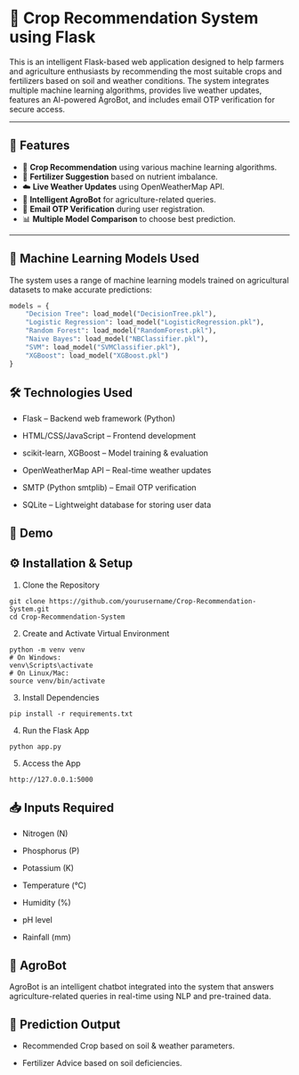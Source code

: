 # 🌾 Crop Recommendation System using Flask

This is an intelligent Flask-based web application designed to help farmers and agriculture enthusiasts by recommending the most suitable crops and fertilizers based on soil and weather conditions. The system integrates multiple machine learning algorithms, provides live weather updates, features an AI-powered AgroBot, and includes email OTP verification for secure access.

---

## 🚀 Features

- 🌱 **Crop Recommendation** using various machine learning algorithms.
- 🧪 **Fertilizer Suggestion** based on nutrient imbalance.
- ☁️ **Live Weather Updates** using OpenWeatherMap API.
- 🤖 **Intelligent AgroBot** for agriculture-related queries.
- 📧 **Email OTP Verification** during user registration.
- 📊 **Multiple Model Comparison** to choose best prediction.

---

## 🧠 Machine Learning Models Used

The system uses a range of machine learning models trained on agricultural datasets to make accurate predictions:

```python
models = {
    "Decision Tree": load_model("DecisionTree.pkl"),
    "Logistic Regression": load_model("LogisticRegression.pkl"),
    "Random Forest": load_model("RandomForest.pkl"),
    "Naive Bayes": load_model("NBClassifier.pkl"),
    "SVM": load_model("SVMClassifier.pkl"),
    "XGBoost": load_model("XGBoost.pkl")
}
```

## 🛠 Technologies Used
- Flask – Backend web framework (Python)

- HTML/CSS/JavaScript – Frontend development

- scikit-learn, XGBoost – Model training & evaluation

- OpenWeatherMap API – Real-time weather updates

- SMTP (Python smtplib) – Email OTP verification

- SQLite – Lightweight database for storing user data

## 📸 Demo



## ⚙️ Installation & Setup
1. Clone the Repository
```
git clone https://github.com/yourusername/Crop-Recommendation-System.git
cd Crop-Recommendation-System
```
2. Create and Activate Virtual Environment
```
python -m venv venv
# On Windows:
venv\Scripts\activate
# On Linux/Mac:
source venv/bin/activate
```
3. Install Dependencies
```
pip install -r requirements.txt
```
4. Run the Flask App
```
python app.py
```
5. Access the App
```
http://127.0.0.1:5000
```

## 📥 Inputs Required
- Nitrogen (N)

- Phosphorus (P)

- Potassium (K)

- Temperature (°C)

- Humidity (%)

- pH level

- Rainfall (mm)

## 💬 AgroBot
AgroBot is an intelligent chatbot integrated into the system that answers agriculture-related queries in real-time using NLP and pre-trained data.

## 🧪 Prediction Output
- Recommended Crop based on soil & weather parameters.

- Fertilizer Advice based on soil deficiencies.





